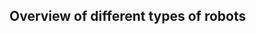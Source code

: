
 Overview of different types of robots
--------------------------------------------------------------------------------

